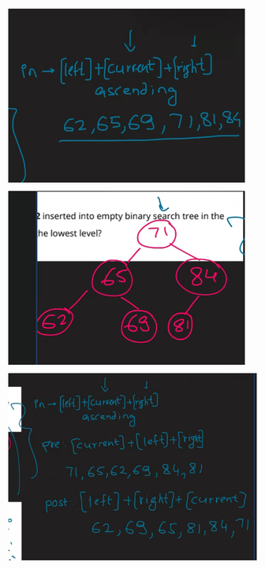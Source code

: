 ![1721322954038](image/inprepost/1721322954038.png)


![1721322969461](image/inprepost/1721322969461.png)


![1721323230708](image/inprepost/1721323230708.png)
